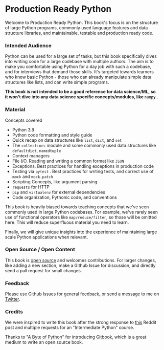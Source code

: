 # Production Ready Python

Welcome to Production Ready Python. This book's focus is on the structure of large Python programs, commonly used language features and data structure libraries, and maintainable, testable and production ready code.

### Intended Audience

Python can be used for a large set of tasks, but this book specifically dives into writing code for a large codebase with multiple authors. The aim is to make you comfortable using Python for a day job with such a codebase, and for interviews that demand those skills. It's targeted towards learners who know basic Python - those who can already manipulate simple data structures like lists, and can write simple programs. 

**This book is not intended to be a good reference for data science/ML, so it won't dive into any data science specific concepts/modules, like `numpy` .**

### Material

Concepts covered

* Python 3.8
* Python code formatting and style guide
* Quick recap on data structures like `list`, `dict`, and `set` 
* The `collections` module and some commonly used data structures like `defaultdict`, `namedtuple` 
* Context managers
* File I/O. Reading and writing a common format like `JSON` 
* Exceptions. Best practices for handling exceptions in production code
* Testing via `pytest` . Best practices for writing tests, and correct use of `mock` and `mock.patch` 
* Scripting Concepts, like argument parsing
* `requests` for HTTP
* `pip` and `virtualenv` for external dependencies
* Code organization, Pythonic code, and conventions

This book is heavily biased towards teaching concepts that we've seen commonly used in large Python codebases. For example, we've rarely seen use of functional operators like `map/reduce/filter`, so those will be omitted here. This will reduce superfluous material you need to learn.

Finally, we will give unique insights into the experience of maintaining large scale Python applications when relevant.

### Open Source / Open Content

This book is [open source](https://github.com/pythonbookdev/book) and welcomes contributions. For larger changes, like adding a new section, make a Github Issue for discussion, and directly send a pull request for small changes.

### Feedback

Please use Github Issues for general feedback, or send a message to me on [Twitter](https://twitter.com/ukshah2).

### Credits

We were inspired to write this book after the strong response to [this](https://www.reddit.com/r/learnpython/comments/hk9rw9/is_it_worth_creating_another_python_coursetutorial/) Reddit post and multiple requests for an "Intermediate Python" course.

Thanks to "[A Byte of Python](https://python.swaroopch.com/)" for introducing [Gitbook](https://www.gitbook.com/), which is a great medium to write an open source book.

